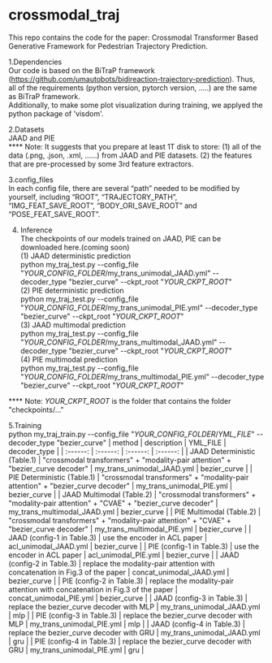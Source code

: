# crossmodal_traj
This repo contains the code for the paper: Crossmodal Transformer Based Generative Framework for Pedestrian Trajectory Prediction.

1.Dependencies  
Our code is based on the BiTraP framework (https://github.com/umautobots/bidireaction-trajectory-prediction). Thus, all of the requirements (python version, pytorch version, .....) are the same as BiTraP framework.  
Additionally, to make some plot visualization during training, we applyed the python package of 'visdom'.

2.Datasets  
JAAD and PIE  
**** Note: It suggests that you prepare at least 1T disk to store: (1) all of the data (.png, .json, .xml, ……) from JAAD and PIE datasets. (2) the features that are pre-processed by some 3rd feature extractors.



3.config_files  
In each config file, there are several “path” needed to be modified by yourself, including “ROOT”, “TRAJECTORY_PATH”, “IMG_FEAT_SAVE_ROOT”, “BODY_ORI_SAVE_ROOT” and “POSE_FEAT_SAVE_ROOT”.



4. Inference  
The checkpoints of our models trained on JAAD, PIE can be downloaded here.(coming soon)  
(1) JAAD deterministic prediction  
python my_traj_test.py --config_file "*YOUR_CONFIG_FOLDER*/my_trans_unimodal_JAAD.yml" --decoder_type "bezier_curve" --ckpt_root "*YOUR_CKPT_ROOT*"  
(2) PIE deterministic prediction  
python my_traj_test.py --config_file "*YOUR_CONFIG_FOLDER*/my_trans_unimodal_PIE.yml" --decoder_type "bezier_curve" --ckpt_root "*YOUR_CKPT_ROOT*"  
(3) JAAD multimodal prediction  
python my_traj_test.py --config_file "*YOUR_CONFIG_FOLDER*/my_trans_multimodal_JAAD.yml" --decoder_type "bezier_curve" --ckpt_root "*YOUR_CKPT_ROOT*"  
(4) PIE multimodal prediction  
python my_traj_test.py --config_file "*YOUR_CONFIG_FOLDER*/my_trans_multimodal_PIE.yml" --decoder_type "bezier_curve" --ckpt_root "*YOUR_CKPT_ROOT*"

**** Note: *YOUR_CKPT_ROOT* is the folder that contains the folder "checkpoints/..."




5.Training  
python my_traj_train.py --config_file "*YOUR_CONFIG_FOLDER*/*YML_FILE*" --decoder_type "bezier_curve"
| method | description | YML_FILE | decoder_type |
| :------: | :------: | :------: | :------: |
| JAAD Deterministic (Table.1) | "crossmodal transformers" + "modality-pair attention" + "bezier_curve decoder" | my_trans_unimodal_JAAD.yml | bezier_curve |
| PIE Deterministic (Table.1) | "crossmodal transformers" + "modality-pair attention" + "bezier_curve decoder" | my_trans_unimodal_PIE.yml | bezier_curve |
| JAAD Multimodal (Table.2) | "crossmodal transformers" + "modality-pair attention" + "CVAE" + "bezier_curve decoder" | my_trans_multimodal_JAAD.yml | bezier_curve |
| PIE Multimodal (Table.2) |  "crossmodal transformers" + "modality-pair attention" + "CVAE" + "bezier_curve decoder" | my_trans_multimodal_PIE.yml | bezier_curve |
| JAAD (config-1 in Table.3) | use the encoder in ACL paper | acl_unimodal_JAAD.yml | bezier_curve |
| PIE (config-1 in Table.3) | use the encoder in ACL paper | acl_unimodal_PIE.yml | bezier_curve |
| JAAD (config-2 in Table.3) | replace the modality-pair attention with concatenation in Fig.3 of the paper | concat_unimodal_JAAD.yml | bezier_curve |
| PIE (config-2 in Table.3) | replace the modality-pair attention with concatenation in Fig.3 of the paper | concat_unimodal_PIE.yml | bezier_curve |
| JAAD (config-3 in Table.3) | replace the bezier_curve decoder with MLP | my_trans_unimodal_JAAD.yml | mlp |
| PIE (config-3 in Table.3) | replace the bezier_curve decoder with MLP | my_trans_unimodal_PIE.yml | mlp |
| JAAD (config-4 in Table.3) | replace the bezier_curve decoder with GRU | my_trans_unimodal_JAAD.yml | gru |
| PIE (config-4 in Table.3) | replace the bezier_curve decoder with GRU | my_trans_unimodal_PIE.yml | gru |




